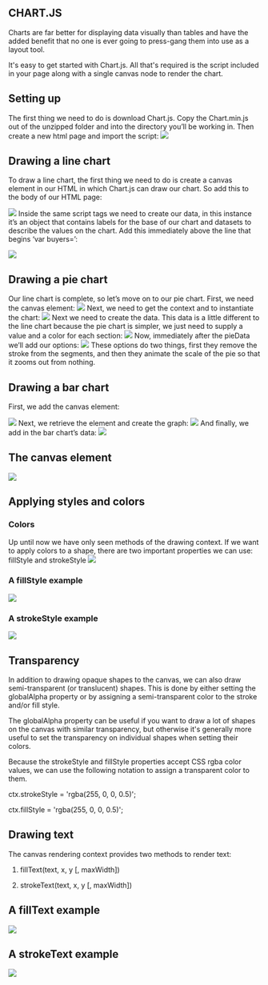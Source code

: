 ## CHART.JS
Charts are far better for displaying data visually than tables and have the added benefit that no one is ever going to press-gang them into use as a layout tool.

It's easy to get started with Chart.js. All that's required is the script included in your page along with a single canvas node to render the chart.

## Setting up

The first thing we need to do is download Chart.js. Copy the Chart.min.js out of the unzipped folder and into the directory you’ll be working in. Then create a new html page and import the script:
![](img/97.PNG)

## Drawing a line chart
To draw a line chart, the first thing we need to do is create a canvas element in our HTML in which Chart.js can draw our chart. So add this to the body of our HTML page:

![](img/98.PNG)
Inside the same script tags we need to create our data, in this instance it’s an object that contains labels for the base of our chart and datasets to describe the values on the chart. Add this immediately above the line that begins ‘var buyers=’:

![](img/99.PNG)

## Drawing a pie chart
Our line chart is complete, so let’s move on to our pie chart. First, we need the canvas element:
![](img/100.PNG)
Next, we need to get the context and to instantiate the chart:
![](img/101.PNG)
Next we need to create the data. This data is a little different to the line chart because the pie chart is simpler, we just need to supply a value and a color for each section:
![](img/102.PNG)
Now, immediately after the pieData we’ll add our options:
![](img/103.PNG)
These options do two things, first they remove the stroke from the segments, and then they animate the scale of the pie so that it zooms out from nothing.

## Drawing a bar chart

First, we add the canvas element:

![](img/104.PNG)
Next, we retrieve the element and create the graph:
![](img/105.PNG)
And finally, we add in the bar chart’s data:
![](img/106.PNG)


## The canvas element

![](img/107.PNG)


## Applying styles and colors


### Colors
Up until now we have only seen methods of the drawing context. If we want to apply colors to a shape, there are two important properties we can use: fillStyle and strokeStyle
![](img/108.PNG)

### A fillStyle example
![](img/109.PNG)

### A strokeStyle example
![](img/110.PNG)

## Transparency

In addition to drawing opaque shapes to the canvas, we can also draw semi-transparent (or translucent) shapes. This is done by either setting the globalAlpha property or by assigning a semi-transparent color to the stroke and/or fill style.

The globalAlpha property can be useful if you want to draw a lot of shapes on the canvas with similar transparency, but otherwise it's generally more useful to set the transparency on individual shapes when setting their colors.

Because the strokeStyle and fillStyle properties accept CSS rgba color values, we can use the following notation to assign a transparent color to them.


ctx.strokeStyle = 'rgba(255, 0, 0, 0.5)';


ctx.fillStyle = 'rgba(255, 0, 0, 0.5)';

## Drawing text 
The canvas rendering context provides two methods to render text:

1. fillText(text, x, y [, maxWidth])

2. strokeText(text, x, y [, maxWidth])

## A fillText example
![](img/111.PNG)

## A strokeText example
![](img/112.PNG)









